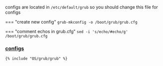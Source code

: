 
configs are located in `/etc/default/grub` so you should change this file for configs

=== "create new config"
    ```
    grub-mkconfig -o /boot/grub/grub.cfg
    ```

=== "comment echos in grub.cfg"
    ```
    sed -i 's/echo/#echo/g' /boot/grub/grub.cfg
    ```

### [configs](grub)

```
{% include "OS/grub/grub" %}
```